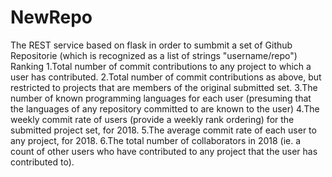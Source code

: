 # NewRepo
The REST service based on flask in order to sumbmit a set of Github Repositorie
(which is recognized as a list of strings "username/repo")
Ranking
1.Total number of commit contributions to any project to which a user has contributed.
2.Total number of commit contributions as above, but restricted to projects that are members of the original submitted set.
3.The number of known programming languages for each user (presuming that the languages of any repository committed to are known to the user)
4.The weekly commit rate of users (provide a weekly rank ordering) for the submitted project set, for 2018.
5.The average commit rate of each user to any project, for 2018.
6.The total number of collaborators in 2018 (ie. a count of other users who have contributed to any project that the user has contributed to).

